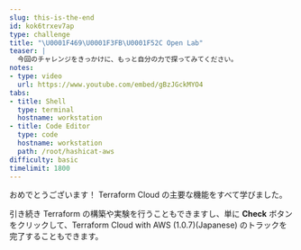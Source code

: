 ```yaml
---
slug: this-is-the-end
id: kok6trxev7ap
type: challenge
title: "\U0001F469\U0001F3FB‍\U0001F52C Open Lab"
teaser: |
  今回のチャレンジをきっかけに、もっと自分の力で探ってみてください。
notes:
- type: video
  url: https://www.youtube.com/embed/gBzJGckMYO4
tabs:
- title: Shell
  type: terminal
  hostname: workstation
- title: Code Editor
  type: code
  hostname: workstation
  path: /root/hashicat-aws
difficulty: basic
timelimit: 1800
---
```

おめでとうございます！ Terraform Cloud の主要な機能をすべて学びました。

引き続き Terraform の構築や実験を行うこともできますし、単に **Check** ボタンをクリックして、Terraform Cloud with AWS (1.0.7)(Japanese) のトラックを完了することもできます。